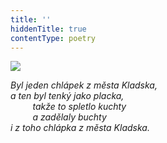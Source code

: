 ```yaml
---
title: ''
hiddenTitle: true
contentType: poetry
---
```


<section>

![](../Images/016.jpg)

_Byl jeden chlápek z města Kladska,  
a ten byl tenký jako placka,  
         takže to spletlo kuchty  
         a zadělaly buchty  
i z toho chlápka z města Kladska._

</section>
